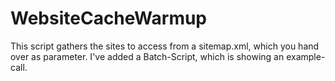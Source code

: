 # WebsiteCacheWarmup
This script gathers the sites to access from a sitemap.xml, which you hand over as parameter.
I've added a Batch-Script, which is showing an example-call. 
